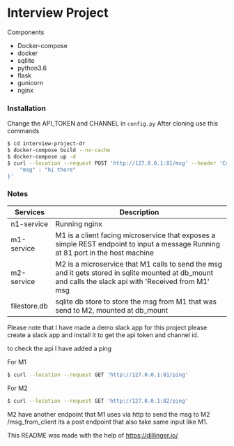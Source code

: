 # Interview Project

Components 

  - Docker-compose
  - docker
  - sqllite
  - python3.6
  - flask
  - gunicorn
  - nginx

### Installation
Change the API_TOKEN and CHANNEL in `config.py`
After cloning use this commands

```sh
$ cd interview-project-dr
$ docker-compose build --no-cache
$ docker-compose up -d
$ curl --location --request POST 'http://127.0.0.1:81/msg' --header 'Content-Type: application/json' --data-raw '{
    "msg" : "hi there"
}'
```

### Notes

| Services | Description |
| ------ | ------ |
| n1-service | Running nginx |
| m1-service |  M1 is a client facing microservice that exposes a simple REST endpoint to input a message Running at 81 port in the host machine |
| m2-service |  M2 is a microservice that M1 calls to send the msg and it gets stored in sqlite mounted at db_mount and calls the slack api with 'Received from M1' msg |
| filestore.db | sqlite db store to store the msg from M1 that was send to M2, mounted at db_mount  |

Please note that I have made a demo slack app for this project please create a slack app and install it to get the api token and channel id.


to check the api I have added a ping

For M1
```sh
$ curl --location --request GET 'http://127.0.0.1:81/ping'
```

For M2
```sh
$ curl --location --request GET 'http://127.0.0.1:82/ping'
```
M2 have another endpoint that M1 uses via http to send the msg to M2 /msg_from_client its a post endpoint that also take same input like M1.

This README was made with the help of https://dillinger.io/





